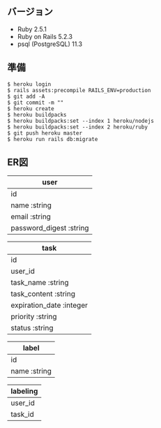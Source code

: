 ## バージョン
- Ruby 2.5.1
- Ruby on Rails 5.2.3
- psql (PostgreSQL) 11.3

## 準備
```
$ heroku login
$ rails assets:precompile RAILS_ENV=production
$ git add -A
$ git commit -m ""
$ heroku create
$ heroku buildpacks
$ heroku buildpacks:set --index 1 heroku/nodejs
$ heroku buildpacks:set --index 2 heroku/ruby
$ git push heroku master
$ heroku run rails db:migrate
```

## ER図
| user  |
|---|
| id |
| name :string |
| email :string |
| password_digest :string |


| task  |
|----|
| id |
| user_id |
| task_name :string |
| task_content :string |
| expiration_date :integer |
| priority :string |
| status :string |



| label  |
|---|
| id |
| name :string |



| labeling  |
|---|
| user_id |
| task_id |
